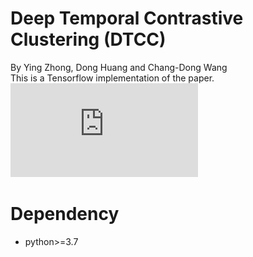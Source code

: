 Deep Temporal Contrastive Clustering (DTCC)
====
By Ying Zhong, Dong Huang and Chang-Dong Wang<br>
This is a Tensorflow implementation of the paper.
![image text](https://github.com/07zy/DTCC/blob/main/Fig/framework.pdf)

Dependency
=====
* python>=3.7


